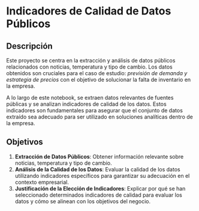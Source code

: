 # Indicadores de Calidad de Datos Públicos

## Descripción

Este proyecto se centra en la extracción y análisis de datos públicos relacionados con noticias, temperatura y tipo de cambio. Los datos obtenidos son cruciales para el caso de estudio: *previsión de demanda y estrategia de precios* con el objetivo de solucionar la falta de inventario en la empresa.

A lo largo de este notebook, se extraen datos relevantes de fuentes públicas y se analizan indicadores de calidad de los datos. Estos indicadores son fundamentales para asegurar que el conjunto de datos extraído sea adecuado para ser utilizado en soluciones analíticas dentro de la empresa.

## Objetivos

1. **Extracción de Datos Públicos**: Obtener información relevante sobre noticias, temperatura y tipo de cambio.
2. **Análisis de la Calidad de los Datos**: Evaluar la calidad de los datos utilizando indicadores específicos para garantizar su adecuación en el contexto empresarial.
3. **Justificación de la Elección de Indicadores**: Explicar por qué se han seleccionado determinados indicadores de calidad para evaluar los datos y cómo se alinean con los objetivos del negocio.
